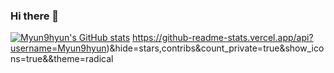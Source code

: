 ### Hi there 👋


[![Myun9hyun's GitHub stats](https://github-readme-stats.vercel.app/api?username=Myun9hyun)](https://github.com/Myun9hyun/github-readme-stats)
https://github-readme-stats.vercel.app/api?username=Myun9hyun)&hide=stars,contribs&count_private=true&show_icons=true&&theme=radical
<!--
**Myun9hyun/Myun9hyun** is a ✨ _special_ ✨ repository because its `README.md` (this file) appears on your GitHub profile.

Here are some ideas to get you started:

- 🔭 I’m currently working on ...
- 🌱 I’m currently learning ...
- 👯 I’m looking to collaborate on ...
- 🤔 I’m looking for help with ...
- 💬 Ask me about ...
- 📫 How to reach me: ...
- 😄 Pronouns: ...
- ⚡ Fun fact: ...
-->
